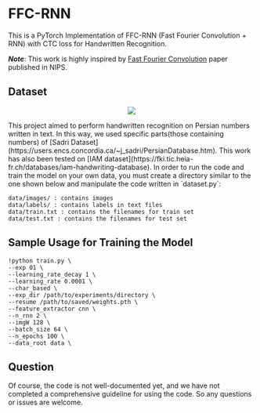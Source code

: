 # FFC-RNN

This is a PyTorch Implementation of FFC-RNN (Fast Fourier Convolution + RNN) with CTC loss for Handwritten Recognition.

**_Note_**: This work is highly inspired by [Fast Fourier Convolution](https://proceedings.neurips.cc/paper/2020/file/2fd5d41ec6cfab47e32164d5624269b1-Paper.pdf) paper published in NIPS.

## Dataset
<p align="center">
  <img src="https://github.com/mohammadhashemii/FFC-RNN/blob/main/img/9980000000_2.jpg">	
</p>
This project aimed to perform handwritten recognition on Persian numbers written in text. In this way, we used specific parts(those containing numbers) of [Sadri Dataset](https://users.encs.concordia.ca/~j_sadri/PersianDatabase.htm). This work has also been tested on [IAM dataset](https://fki.tic.heia-fr.ch/databases/iam-handwriting-database). In order to run the code and train the model on your own data, you must create a directory similar to the one shown below and manipulate the code written in `dataset.py`:

```
data/images/ : contains images
data/labels/ : contains labels in text files
data/train.txt : contains the filenames for train set
data/test.txt : contains the filenames for test set
```

## Sample Usage for Training the Model

```
!python train.py \
--exp 01 \
--learning_rate_decay 1 \
--learning_rate 0.0001 \
--char_based \
--exp_dir /path/to/experiments/directory \
--resume /path/to/saved/weights.pth \
--feature_extractor cnn \
--n_rnn 2 \
--imgW 128 \
--batch_size 64 \
--n_epochs 100 \
--data_root data \
```

## Question

Of course, the code is not well-documented yet, and we have not completed a comprehensive guideline for using the code. So any questions or issues are welcome.
